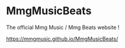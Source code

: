 # MmgMusicBeats
The official Mmg Music / Mmg Beats website !

https://mmgmusic.github.io/MmgMusicBeats/
